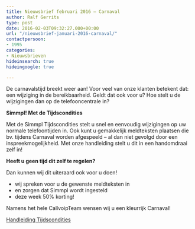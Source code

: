 ```yaml
---
title: Nieuwsbrief februari 2016 – Carnaval
author: Ralf Gerrits
type: post
date: 2016-02-03T09:32:27.000+00:00
url: "/nieuwsbrief-januari-2016-carnaval/"
contactpersoon:
- 1995
categories:
- Nieuwsbrieven
hideinsearch: true
hideingoogle: true

---
```

De carnavalstijd breekt weer aan! Voor veel van onze klanten betekent dat: een wijziging in de bereikbaarheid. Geldt dat ook voor u? Hoe stelt u de wijzigingen dan op de telefooncentrale in?

<!--more-->



**Simmpl! Met de Tijdscondities**

Met de Simmpl Tijdscondities stelt u snel en eenvoudig wijzigingen op uw normale telefoontijden in. Ook kunt u gemakkelijk meldteksten plaatsen die bv. tijdens Carnaval worden afgespeeld &#8211; al dan niet gevolgd door een inspreekmogelijkheid. Met onze handleiding stelt u dit in een handomdraai zelf in!

**Heeft u geen tijd dit zelf te regelen?**

Dan kunnen wij dit uiteraard ook voor u doen!

* wij spreken voor u de gewenste meldteksten in
* en zorgen dat Simmpl wordt ingesteld
* deze week 50% korting!

Namens het hele CallvoipTeam wensen wij u een kleurrijk Carnaval!

<a class="button" href="https://www.simmpl.nl/downloads/Simmpl_handleiding_tijdscondities.pdf" target="_blank">Handleiding Tijdscondities</a>